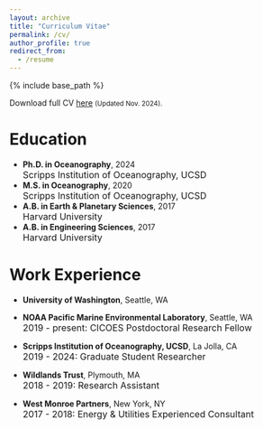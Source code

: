 ```yaml
---
layout: archive
title: "Curriculum Vitae"
permalink: /cv/
author_profile: true
redirect_from:
  - /resume
---
```


{% include base_path %}

Download full CV [here](http://mattluongo.github.io/files/LuongoCV_Website.pdf) <small>(Updated Nov. 2024).</small>

Education
======
* <b>Ph.D. in Oceanography</b>, 2024<br>
  <font size = "3"> Scripps Institution of Oceanography, UCSD</font>
* <b>M.S. in Oceanography</b>, 2020<br>
  <font size = "3"> Scripps Institution of Oceanography, UCSD</font>
* <b>A.B. in Earth & Planetary Sciences</b>, 2017 <br>
  <font size = "3"> Harvard University</font>
* <b>A.B. in Engineering Sciences</b>, 2017 <br>
  <font size = "3"> Harvard University</font>

Work Experience
======
* <b>University of Washington</b>, Seattle, WA<br>
* <b>NOAA Pacific Marine Environmental Laboratory</b>, Seattle, WA<br>
  <font size = "3">2019 - present: CICOES Postdoctoral Research Fellow</font>
  
* <b>Scripps Institution of Oceanography, UCSD</b>, La Jolla, CA<br>
  <font size = "3">2019 - 2024: Graduate Student Researcher</font>

* <b>Wildlands Trust</b>, Plymouth, MA<br>
  <font size = "3">2018 - 2019: Research Assistant</font>

* <b>West Monroe Partners</b>, New York, NY<br>
  <font size = "3">2017 - 2018: Energy & Utilities Experienced Consultant</font>
